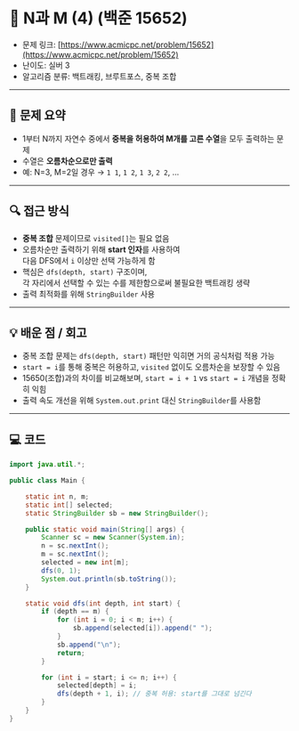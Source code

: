 # 📅 N과 M (4) (백준 15652)

- 문제 링크: [https://www.acmicpc.net/problem/15652](https://www.acmicpc.net/problem/15652)
- 난이도: 실버 3
- 알고리즘 분류: 백트래킹, 브루트포스, 중복 조합

---

## 📌 문제 요약

- 1부터 N까지 자연수 중에서 **중복을 허용하여 M개를 고른 수열**을 모두 출력하는 문제
- 수열은 **오름차순으로만 출력**
- 예: N=3, M=2일 경우 → `1 1`, `1 2`, `1 3`, `2 2`, ...

---

## 🔍 접근 방식

- **중복 조합** 문제이므로 `visited[]`는 필요 없음
- 오름차순만 출력하기 위해 **start 인자**를 사용하여  
  다음 DFS에서 `i` 이상만 선택 가능하게 함
- 핵심은 `dfs(depth, start)` 구조이며,  
  각 자리에서 선택할 수 있는 수를 제한함으로써 불필요한 백트래킹 생략
- 출력 최적화를 위해 `StringBuilder` 사용

---

## 💡 배운 점 / 회고

- 중복 조합 문제는 `dfs(depth, start)` 패턴만 익히면 거의 공식처럼 적용 가능
- `start = i`를 통해 중복은 허용하고, `visited` 없이도 오름차순을 보장할 수 있음
- 15650(조합)과의 차이를 비교해보며, `start = i + 1` vs `start = i` 개념을 정확히 익힘
- 출력 속도 개선을 위해 `System.out.print` 대신 `StringBuilder`를 사용함

---

## 💻 코드

```java 
import java.util.*;

public class Main {

    static int n, m;
    static int[] selected;
    static StringBuilder sb = new StringBuilder();

    public static void main(String[] args) {
        Scanner sc = new Scanner(System.in);
        n = sc.nextInt();
        m = sc.nextInt();
        selected = new int[m];
        dfs(0, 1);
        System.out.println(sb.toString());
    }

    static void dfs(int depth, int start) {
        if (depth == m) {
            for (int i = 0; i < m; i++) {
                sb.append(selected[i]).append(" ");
            }
            sb.append("\n");
            return;
        }

        for (int i = start; i <= n; i++) {
            selected[depth] = i;
            dfs(depth + 1, i); // 중복 허용: start를 그대로 넘긴다
        }
    }
}
